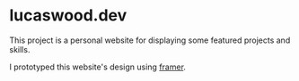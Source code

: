 # lucaswood.dev
This project is a personal website for displaying some featured projects and skills.

I prototyped this website's design using [framer](framer.com).
